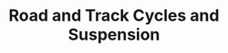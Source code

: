 ---
title: "Road and Track Cycles and Suspension"
url: /san-antonio/road-and-track-cycles-and-suspension/
shop: Motorrad
---